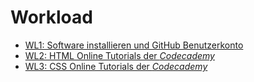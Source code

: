 # Workload

- [WL1: Software installieren und GitHub Benutzerkonto](https://webmapping.github.io/workload/wl1)
- [WL2: HTML Online Tutorials der *Codecademy*](https://webmapping.github.io/workload/wl2)
- [WL3: CSS Online Tutorials der *Codecademy*](https://webmapping.github.io/workload/wl3)
